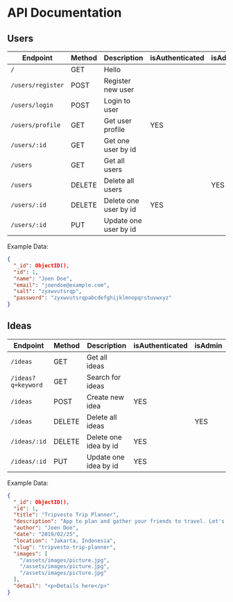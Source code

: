 # API Documentation

## Users

| Endpoint          | Method | Description           | isAuthenticated | isAdmin |
| ----------------- | ------ | --------------------- | --------------- | ------- |
| `/`               | GET    | Hello                 |                 |         |
| `/users/register` | POST   | Register new user     |                 |         |
| `/users/login`    | POST   | Login to user         |                 |         |
| `/users/profile`  | GET    | Get user profile      | YES             |         |
| `/users/:id`      | GET    | Get one user by id    |                 |         |
| `/users`          | GET    | Get all users         |                 |         |
| `/users`          | DELETE | Delete all users      |                 | YES     |
| `/users/:id`      | DELETE | Delete one user by id | YES             |         |
| `/users/:id`      | PUT    | Update one user by id |                 |         |

Example Data:

```json
{
  "_id": ObjectID(),
  "id": 1,
  "name": "Joen Doe",
  "email": "joendoe@example.com",
  "salt": "zyxwvutsrqp",
  "password": "zyxwvutsrqpabcdefghijklmnopqrstuvwxyz"
}
```

## Ideas

| Endpoint           | Method | Description           | isAuthenticated | isAdmin |
| ------------------ | ------ | --------------------- | --------------- | ------- |
| `/ideas`           | GET    | Get all ideas         |                 |         |
| `/ideas?q=keyword` | GET    | Search for ideas      |                 |         |
| `/ideas`           | POST   | Create new idea       | YES             |         |
| `/ideas`           | DELETE | Delete all ideas      |                 | YES     |
| `/ideas/:id`       | DELETE | Delete one idea by id | YES             |         |
| `/ideas/:id`       | PUT    | Update one idea by id | YES             |         |

Example Data:

```json
{
  "_id": ObjectID(),
  "id": 1,
  "title": "Tripvesto Trip Planner",
  "description": "App to plan and gather your friends to travel. Let's join us!",
  "author": "Joen Doe",
  "date": "2019/02/25",
  "location": "Jakarta, Indonesia",
  "slug": "tripvesto-trip-planner",
  "images": [
    "/assets/images/picture.jpg",
    "/assets/images/picture.jpg",
    "/assets/images/picture.jpg"
  ],
  "detail": "<p>Details here</p>"
}
```
